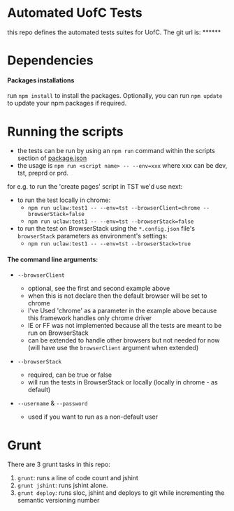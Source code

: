 # Automated UofC Tests
this repo defines the automated tests suites for UofC. The git url is: ******

# Dependencies
#### Packages installations
run `npm install` to install the packages. Optionally, you can run `npm update` to update your npm packages if required.

# Running the scripts
- the tests can be run by using an `npm run` command within the scripts section of [package.json](./package.json)
- the usage is `npm run <script name> -- --env=xxx` where xxx can be dev, tst, preprd or prd.

for e.g. to run the 'create pages' script in TST we'd use next:
- to run the test locally in chrome:
  - `npm run uclaw:test1 -- --env=tst --browserClient=chrome --browserStack=false`
  - `npm run uclaw:test1 -- --env=tst --browserStack=false`
- to run the test on BrowserStack using the `*.config.json` file's `browserStack` parameters as environment's settings:
  - `npm run uclaw:test1 -- --env=tst --browserStack=true`

#### The command line arguments:
- `--browserClient`
  - optional, see the first and second example above
  - when this is not declare then the default browser will be set to chrome
  - I've Used 'chrome' as a parameter in the example above because this framework handles only chrome driver
  - IE or FF was not implemented because all the tests are meant to be run on BrowserStack
  - can be extended to handle other browsers but not needed for now (will have use the `browserClient` argument when extended)
  
- `--browserStack`
  - required, can be true or false
  - will run the tests in BrowserStack or locally (locally in chrome - as default)
  
- `--username` & `--password`
  - used if you want to run as a non-default user


# Grunt
There are 3 grunt tasks in this repo:
1. `grunt`: runs a line of code count and jshint
2. `grunt jshint`: runs jshint alone.
3. `grunt deploy`: runs sloc, jshint and deploys to git while incrementing the semantic versioning number
